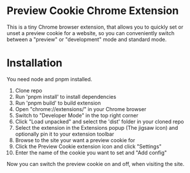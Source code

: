 # Preview Cookie Chrome Extension

This is a tiny Chrome browser extension, that allows you to quickly set or unset a preview cookie for a website,
so you can conveniently switch between a "preview" or "development" mode and standard mode.

# Installation

You need node and pnpm installed.

1. Clone repo
2. Run 'pnpm install' to install dependencies
3. Run 'pnpm build' to build extension
4. Open "chrome://extensions/" in your Chrome browser
5. Switch to "Developer Mode" in the top right corner
6. Click "Load unpacked" and select the 'dist' folder in your cloned repo
7. Select the extension in the Extensions popup (The jigsaw icon) and optionally pin it to your extension toolbar
8. Browse to the site your want a preview cookie for
9. Click the Preview Cookie extension icon and click "Settings"
10. Enter the name of the cookie you want to set and "Add config"

Now you can switch the preview cookie on and off, when visiting the site. 
